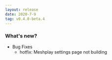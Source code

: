 ```yaml
---
layout: release
date: 2020-7-9
tag: v0.4.0-beta.4
---
```


### What's new?

- Bug Fixes
  - hotfix: Meshplay settings page not building


